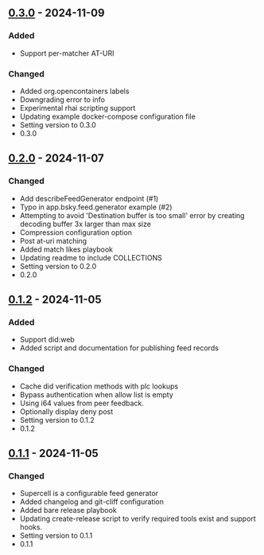 ## [0.3.0] - 2024-11-09

### Added

- Support per-matcher AT-URI

### Changed

- Added org.opencontainers labels
- Downgrading error to info
- Experimental rhai scripting support
- Updating example docker-compose configuration file
- Setting version to 0.3.0
- 0.3.0

## [0.2.0] - 2024-11-07

### Changed

- Add describeFeedGenerator endpoint (#1)
- Typo in app.bsky.feed.generator example (#2)
- Attempting to avoid 'Destination buffer is too small' error by creating decoding buffer 3x larger than max size
- Compression configuration option
- Post at-uri matching
- Added match likes playbook
- Updating readme to include COLLECTIONS
- Setting version to 0.2.0
- 0.2.0

## [0.1.2] - 2024-11-05

### Added

- Support did:web
- Added script and documentation for publishing feed records

### Changed

- Cache did verification methods with plc lookups
- Bypass authentication when allow list is empty
- Using i64 values from peer feedback.
- Optionally display deny post
- Setting version to 0.1.2
- 0.1.2

## [0.1.1] - 2024-11-05

### Changed

- Supercell is a configurable feed generator
- Added changelog and git-cliff configuration
- Added bare release playbook
- Updating create-release script to verify required tools exist and support hooks.
- Setting version to 0.1.1
- 0.1.1

[0.3.0]: https://github.com/astrenoxcoop/supercell/compare/0.2.0..0.3.0
[0.2.0]: https://github.com/astrenoxcoop/supercell/compare/0.1.2..0.2.0
[0.1.2]: https://github.com/astrenoxcoop/supercell/compare/0.1.1..0.1.2
[0.1.1]: https://github.com/astrenoxcoop/supercell/compare/0.1.0..0.1.1

